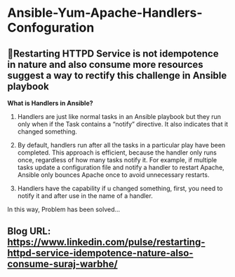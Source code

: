 # Ansible-Yum-Apache-Handlers-Confoguration

## 📌Restarting HTTPD Service is not idempotence in nature and also consume more resources suggest a way to rectify this challenge in Ansible playbook

**What is Handlers in Ansible?**

1. Handlers are just like normal tasks in an Ansible playbook but they run only when if the Task contains a “notify” directive. It also indicates that it changed something.

2. By default, handlers run after all the tasks in a particular play have been completed. This approach is efficient, because the handler only runs once, regardless of how many tasks notify it. For example, if multiple tasks update a configuration file and notify a handler to restart Apache, Ansible only bounces Apache once to avoid unnecessary restarts.

3. Handlers have the capability if u changed something, first, you need to notify it and after use in the name of a handler.

In this way, Problem has been solved...

## Blog URL: https://www.linkedin.com/pulse/restarting-httpd-service-idempotence-nature-also-consume-suraj-warbhe/
